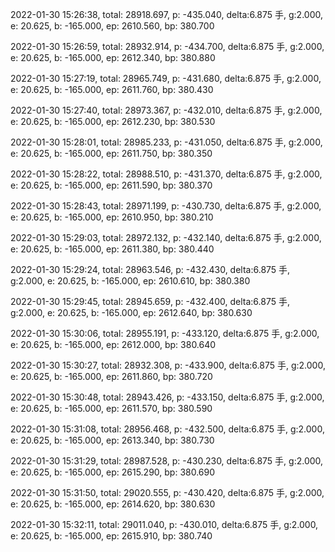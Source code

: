 2022-01-30 15:26:38, total: 28918.697, p: -435.040, delta:6.875 手, g:2.000, e: 20.625, b: -165.000, ep: 2610.560, bp: 380.700

2022-01-30 15:26:59, total: 28932.914, p: -434.700, delta:6.875 手, g:2.000, e: 20.625, b: -165.000, ep: 2612.340, bp: 380.880

2022-01-30 15:27:19, total: 28965.749, p: -431.680, delta:6.875 手, g:2.000, e: 20.625, b: -165.000, ep: 2611.760, bp: 380.430

2022-01-30 15:27:40, total: 28973.367, p: -432.010, delta:6.875 手, g:2.000, e: 20.625, b: -165.000, ep: 2612.230, bp: 380.530

2022-01-30 15:28:01, total: 28985.233, p: -431.050, delta:6.875 手, g:2.000, e: 20.625, b: -165.000, ep: 2611.750, bp: 380.350

2022-01-30 15:28:22, total: 28988.510, p: -431.370, delta:6.875 手, g:2.000, e: 20.625, b: -165.000, ep: 2611.590, bp: 380.370

2022-01-30 15:28:43, total: 28971.199, p: -430.730, delta:6.875 手, g:2.000, e: 20.625, b: -165.000, ep: 2610.950, bp: 380.210

2022-01-30 15:29:03, total: 28972.132, p: -432.140, delta:6.875 手, g:2.000, e: 20.625, b: -165.000, ep: 2611.380, bp: 380.440

2022-01-30 15:29:24, total: 28963.546, p: -432.430, delta:6.875 手, g:2.000, e: 20.625, b: -165.000, ep: 2610.610, bp: 380.380

2022-01-30 15:29:45, total: 28945.659, p: -432.400, delta:6.875 手, g:2.000, e: 20.625, b: -165.000, ep: 2612.640, bp: 380.630

2022-01-30 15:30:06, total: 28955.191, p: -433.120, delta:6.875 手, g:2.000, e: 20.625, b: -165.000, ep: 2612.000, bp: 380.640

2022-01-30 15:30:27, total: 28932.308, p: -433.900, delta:6.875 手, g:2.000, e: 20.625, b: -165.000, ep: 2611.860, bp: 380.720

2022-01-30 15:30:48, total: 28943.426, p: -433.150, delta:6.875 手, g:2.000, e: 20.625, b: -165.000, ep: 2611.570, bp: 380.590

2022-01-30 15:31:08, total: 28956.468, p: -432.500, delta:6.875 手, g:2.000, e: 20.625, b: -165.000, ep: 2613.340, bp: 380.730

2022-01-30 15:31:29, total: 28987.528, p: -430.230, delta:6.875 手, g:2.000, e: 20.625, b: -165.000, ep: 2615.290, bp: 380.690

2022-01-30 15:31:50, total: 29020.555, p: -430.420, delta:6.875 手, g:2.000, e: 20.625, b: -165.000, ep: 2614.620, bp: 380.630

2022-01-30 15:32:11, total: 29011.040, p: -430.010, delta:6.875 手, g:2.000, e: 20.625, b: -165.000, ep: 2615.910, bp: 380.740
